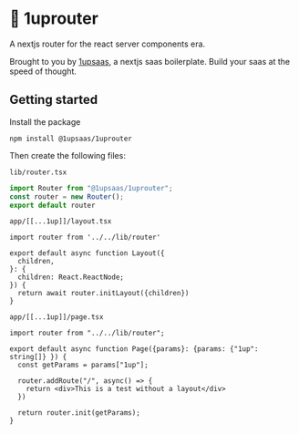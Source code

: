 # 🍄 1uprouter

A nextjs router for the react server components era.

Brought to you by [1upsaas](https://1upsaas.com), a nextjs saas boilerplate. Build your saas at the speed of thought.

## Getting started
Install the package

```shell
npm install @1upsaas/1uprouter
```

Then create the following files:

`lib/router.tsx`
```ts
import Router from "@1upsaas/1uprouter";
const router = new Router();
export default router
```

`app/[[...1up]]/layout.tsx`
```tsx
import router from '../../lib/router'

export default async function Layout({
  children,
}: {
  children: React.ReactNode;
}) {
  return await router.initLayout({children})
}
```

`app/[[...1up]]/page.tsx`

```tsx
import router from "../../lib/router";

export default async function Page({params}: {params: {"1up": string[]} }) {
  const getParams = params["1up"];

  router.addRoute("/", async() => {
    return <div>This is a test without a layout</div>
  })
  
  return router.init(getParams);
}
```